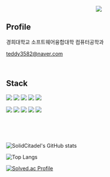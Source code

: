 <p align="center">
  <img src="https://capsule-render.vercel.app/api?type=waving&color=DADADA&height=300&section=header&text=SolidCitadel&fontSize=70" />
</p>

## Profile

경희대학교 소프트웨어융합대학 컴퓨터공학과

teddy3582@naver.com

<br> 

## Stack

<a><img src="https://img.shields.io/badge/Python-3776AB?style=flat-square&logo=Python&logoColor=ffffff"/></a>
<a><img src="https://img.shields.io/badge/Javascript-F7DF1E?style=flat-square&logo=Javascript&logoColor=000000"/></a>
<a><img src="https://img.shields.io/badge/TypeScript-3178C6?style=flat-square&logo=TypeScript&logoColor=ffffff"/></a>
<a><img src="https://img.shields.io/badge/C++-239120?style=flat-square&logo=C%2B%2B&logoColor=ffffff"/></a>
<a><img src="https://img.shields.io/badge/C%23-239120?style=flat-square&logo=Csharp&logoColor=ffffff"/></a>

<a><img src="https://img.shields.io/badge/React-61DAFB?style=flat-square&logo=React&logoColor=000000"/></a>
<a><img src="https://img.shields.io/badge/Gatsby-61DAFB?style=flat-square&logo=Gatsby&logoColor=000000"/></a>
<a><img src="https://img.shields.io/badge/Qt-41CD52?style=flat-square&logo=QT&logoColor=ffffff"/></a>
<a><img src="https://img.shields.io/badge/Node.js-339933?style=flat-square&logo=Node.js&logoColor=ffffff"/></a>
<a><img src="https://img.shields.io/badge/MySQL-4479A1?style=flat-square&logo=MySQL&logoColor=ffffff"/></a>

<br> 
<br>
<br>

![SolidCitadel's GitHub stats](https://github-readme-stats.vercel.app/api?username=SolidCitadel&show_icons=true&theme=dark)

![Top Langs](https://github-readme-stats.vercel.app/api/top-langs/?username=SolidCitadel&layout=compact&theme=dark)

[![Solved.ac Profile](http://mazassumnida.wtf/api/generate_badge?boj=good1588)](https://solved.ac/good1588)
